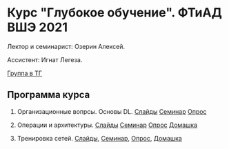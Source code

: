 # Курс "Глубокое обучение". ФТиАД ВШЭ 2021

Лектор и семинарист: Озерин Алексей.

Ассистент: Игнат Легеза.

[Группа в ТГ](https://t.me/joinchat/HTp25ltMyLjxrS7S)

## Программа курса

1. Организационные вопрсы. Основы DL. [Слайды](https://docs.google.com/presentation/d/1zv7MWM_RPSsKEuPFwO6krYqtUMSL76HlF0WDt3KS7iA/edit?usp=sharing) [Семинар](https://github.com/m12sl/dl-hse-2021/blob/master/01-introduction/seminar.ipynb) [Опрос](https://forms.yandex.ru/u/5ffaf2d20d66e76ffc7a445f/)

2. Операции и архитектуры. [Слайды](https://docs.google.com/presentation/d/1VHU1n4maRum6RmdnV5H5PxUo4cZemu3zLt0IWXSu8YI/edit?usp=sharing) [Семинар](https://github.com/m12sl/dl-hse-2021/blob/master/02-pytorch/seminar.ipynb) [Опрос](https://forms.yandex.ru/u/600fd40ddfc5ae2f8242129c/) [Домашка](https://github.com/m12sl/dl-hse-2021/blob/master/02-pytorch/homework.ipynb)

3. Тренировка сетей. [Слайды](https://docs.google.com/presentation/d/1-PC_ZzJneOavDxuti0i0_wbqQOt7lG_CvfiBW0wVB6c/edit?usp=sharing), [Семинар](https://github.com/m12sl/dl-hse-2021/blob/master/03-training/seminar.ipynb), [Опрос](https://forms.yandex.ru/u/6015460deef95b3cd5f5ee5f/), [Домашка](https://github.com/m12sl/dl-hse-2021/blob/master/03-training/homework.ipynb)
